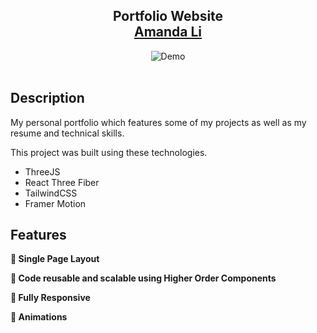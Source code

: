 <h2 align="center">
  Portfolio Website<br/>
  <a href="https://amandali.vercel.app/" target="_blank">Amanda Li</a>
</h2>
<div align="center">
  <img alt="Demo" src="src/assets/demo.png" />
</div>

<br/>

<h2 align="left"> 
Description</h2> <a href="https://amandali.vercel.app/#work" target="_blank"></a> My personal portfolio which features some of my projects as well as my resume and technical skills.<br/>
</h2>

This project was built using these technologies.

- ThreeJS 
- React Three Fiber 
- TailwindCSS 
- Framer Motion 


## Features

**📖 Single Page Layout**

**🎨 Code reusable and scalable using Higher Order Components**

**📱 Fully Responsive**

**🎨 Animations**

